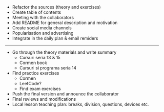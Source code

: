 - Refactor the sources (theory and exercises)
- Create table of contents
- Meeting with the collaborators
- Add README for general description and motivation
- Create social media channels
- Popularisation and advertising
- Integrate in the daily plan & email remiders

---

- Go through the theory materials and write summary
  - Cursuri seria 13 & 15
  - Cormen book
  - Cursuri si programa seria 14
- Find practice exercises
  - Cormen
  - LeetCode?
  - Find exam exercises
- Push the final version and announce the collaborator
- Final reviews and modifications
- Local lesson teaching plan: breaks, division, questions, devices etc.
